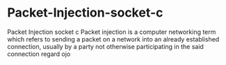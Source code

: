 Packet-Injection-socket-c
=========================

Packet Injection socket c
Packet injection is a computer networking term which refers to sending a packet on a network into an already established connection, usually by a party not otherwise participating in the said connection
regard ojo
